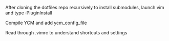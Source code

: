 After cloning the dotfiles repo recursively to install submodules, launch vim and type
:PluginInstall

Compile YCM and add ycm_config_file

Read through .vimrc to understand shortcuts and settings


